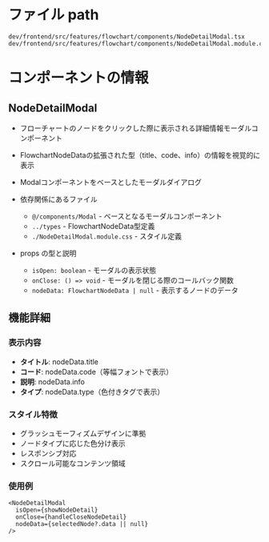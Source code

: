 # ファイル path

```
dev/frontend/src/features/flowchart/components/NodeDetailModal.tsx
dev/frontend/src/features/flowchart/components/NodeDetailModal.module.css
```

# コンポーネントの情報

## NodeDetailModal

- フローチャートのノードをクリックした際に表示される詳細情報モーダルコンポーネント
- FlowchartNodeDataの拡張された型（title、code、info）の情報を視覚的に表示
- Modalコンポーネントをベースとしたモーダルダイアログ

- 依存関係にあるファイル
  - `@/components/Modal` - ベースとなるモーダルコンポーネント
  - `../types` - FlowchartNodeData型定義
  - `./NodeDetailModal.module.css` - スタイル定義

- props の型と説明
  - `isOpen: boolean` - モーダルの表示状態
  - `onClose: () => void` - モーダルを閉じる際のコールバック関数
  - `nodeData: FlowchartNodeData | null` - 表示するノードのデータ

## 機能詳細

### 表示内容
- **タイトル**: nodeData.title
- **コード**: nodeData.code（等幅フォントで表示）
- **説明**: nodeData.info
- **タイプ**: nodeData.type（色付きタグで表示）

### スタイル特徴
- グラッシュモーフィズムデザインに準拠
- ノードタイプに応じた色分け表示
- レスポンシブ対応
- スクロール可能なコンテンツ領域

### 使用例
```tsx
<NodeDetailModal
  isOpen={showNodeDetail}
  onClose={handleCloseNodeDetail}
  nodeData={selectedNode?.data || null}
/>
```